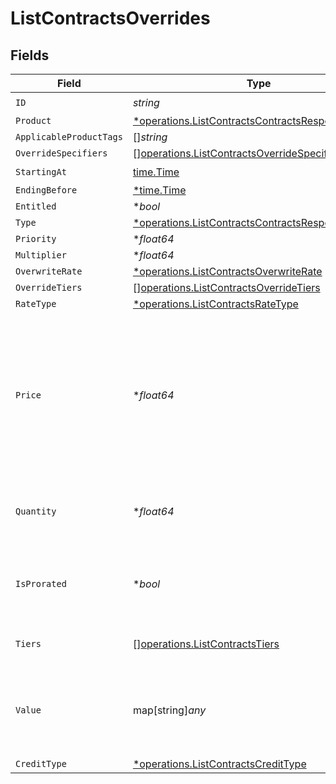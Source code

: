# ListContractsOverrides


## Fields

| Field                                                                                                                                                      | Type                                                                                                                                                       | Required                                                                                                                                                   | Description                                                                                                                                                |
| ---------------------------------------------------------------------------------------------------------------------------------------------------------- | ---------------------------------------------------------------------------------------------------------------------------------------------------------- | ---------------------------------------------------------------------------------------------------------------------------------------------------------- | ---------------------------------------------------------------------------------------------------------------------------------------------------------- |
| `ID`                                                                                                                                                       | *string*                                                                                                                                                   | :heavy_check_mark:                                                                                                                                         | N/A                                                                                                                                                        |
| `Product`                                                                                                                                                  | [*operations.ListContractsContractsResponseProduct](../../models/operations/listcontractscontractsresponseproduct.md)                                      | :heavy_minus_sign:                                                                                                                                         | N/A                                                                                                                                                        |
| `ApplicableProductTags`                                                                                                                                    | []*string*                                                                                                                                                 | :heavy_minus_sign:                                                                                                                                         | N/A                                                                                                                                                        |
| `OverrideSpecifiers`                                                                                                                                       | [][operations.ListContractsOverrideSpecifiers](../../models/operations/listcontractsoverridespecifiers.md)                                                 | :heavy_minus_sign:                                                                                                                                         | N/A                                                                                                                                                        |
| `StartingAt`                                                                                                                                               | [time.Time](https://pkg.go.dev/time#Time)                                                                                                                  | :heavy_check_mark:                                                                                                                                         | N/A                                                                                                                                                        |
| `EndingBefore`                                                                                                                                             | [*time.Time](https://pkg.go.dev/time#Time)                                                                                                                 | :heavy_minus_sign:                                                                                                                                         | N/A                                                                                                                                                        |
| `Entitled`                                                                                                                                                 | **bool*                                                                                                                                                    | :heavy_minus_sign:                                                                                                                                         | N/A                                                                                                                                                        |
| `Type`                                                                                                                                                     | [*operations.ListContractsContractsResponseType](../../models/operations/listcontractscontractsresponsetype.md)                                            | :heavy_minus_sign:                                                                                                                                         | N/A                                                                                                                                                        |
| `Priority`                                                                                                                                                 | **float64*                                                                                                                                                 | :heavy_minus_sign:                                                                                                                                         | N/A                                                                                                                                                        |
| `Multiplier`                                                                                                                                               | **float64*                                                                                                                                                 | :heavy_minus_sign:                                                                                                                                         | N/A                                                                                                                                                        |
| `OverwriteRate`                                                                                                                                            | [*operations.ListContractsOverwriteRate](../../models/operations/listcontractsoverwriterate.md)                                                            | :heavy_minus_sign:                                                                                                                                         | N/A                                                                                                                                                        |
| `OverrideTiers`                                                                                                                                            | [][operations.ListContractsOverrideTiers](../../models/operations/listcontractsoverridetiers.md)                                                           | :heavy_minus_sign:                                                                                                                                         | N/A                                                                                                                                                        |
| `RateType`                                                                                                                                                 | [*operations.ListContractsRateType](../../models/operations/listcontractsratetype.md)                                                                      | :heavy_minus_sign:                                                                                                                                         | N/A                                                                                                                                                        |
| `Price`                                                                                                                                                    | **float64*                                                                                                                                                 | :heavy_minus_sign:                                                                                                                                         | Default price. For FLAT rate_type, this must be >=0. For PERCENTAGE rate_type, this is a decimal fraction, e.g. use 0.1 for 10%; this must be >=0 and <=1. |
| `Quantity`                                                                                                                                                 | **float64*                                                                                                                                                 | :heavy_minus_sign:                                                                                                                                         | Default quantity. For SUBSCRIPTION rate_type, this must be >=0.                                                                                            |
| `IsProrated`                                                                                                                                               | **bool*                                                                                                                                                    | :heavy_minus_sign:                                                                                                                                         | Default proration configuration. Only valid for SUBSCRIPTION rate_type.                                                                                    |
| `Tiers`                                                                                                                                                    | [][operations.ListContractsTiers](../../models/operations/listcontractstiers.md)                                                                           | :heavy_minus_sign:                                                                                                                                         | Only set for TIERED rate_type.                                                                                                                             |
| `Value`                                                                                                                                                    | map[string]*any*                                                                                                                                           | :heavy_minus_sign:                                                                                                                                         | Only set for CUSTOM rate_type. This field is interpreted by custom rate processors.                                                                        |
| `CreditType`                                                                                                                                               | [*operations.ListContractsCreditType](../../models/operations/listcontractscredittype.md)                                                                  | :heavy_minus_sign:                                                                                                                                         | N/A                                                                                                                                                        |